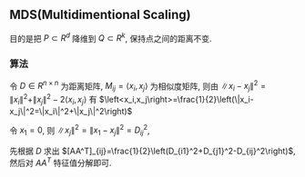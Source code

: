## MDS(Multidimentional Scaling)

目的是把 $P\subset R^d$ 降维到 $Q\subset R^k$, 保持点之间的距离不变.

### 算法

令 $D\in R^{n\times n}$ 为距离矩阵, $M_{ij}=\left<x_i,x_j\right>$ 为相似度矩阵, 
则由 $\|x_i-x_j\|^2=\|x_i\|^2+\|x_j\|^2-2\left<x_i,x_j\right>$
有 $\left<x_i,x_j\right>=\frac{1}{2}\left(\|x_i-x_j\|^2=\|x_i\|^2+\|x_j\|^2\right)$

令 $x_1=0$, 则 $\|x_j\|^2=\|x_1-x_j\|^2=D_{ij}^2$, 

先根据 $D$ 求出 $[AA^T]_{ij}=\frac{1}{2}\left(D_{i1}^2+D_{j1}^2-D_{ij}^2\right)$, 然后对 $AA^T$ 特征值分解即可.